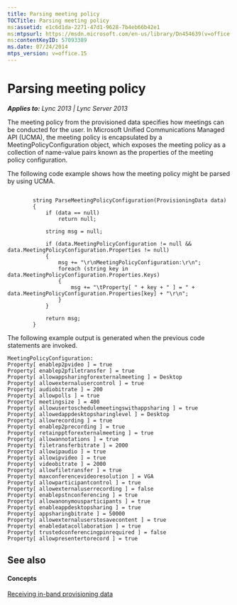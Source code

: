 ```yaml
---
title: Parsing meeting policy
TOCTitle: Parsing meeting policy
ms:assetid: e1c6d1da-2271-47d1-9628-7b4eb66b42e1
ms:mtpsurl: https://msdn.microsoft.com/en-us/library/Dn454639(v=office.15)
ms:contentKeyID: 57093389
ms.date: 07/24/2014
mtps_version: v=office.15
---
```


# Parsing meeting policy


_**Applies to:** Lync 2013 | Lync Server 2013_

The meeting policy from the provisioned data specifies how meetings can be conducted for the user. In Microsoft Unified Communications Managed API (UCMA), the meeting policy is encapsulated by a MeetingPolicyConfiguration object, which exposes the meeting policy as a collection of name-value pairs known as the properties of the meeting policy configuration.

The following code example shows how the meeting policy might be parsed by using UCMA.

```SCR

        string ParseMeetingPolicyConfiguration(ProvisioningData data)
        {
            if (data == null)
                return null;

            string msg = null;

            if (data.MeetingPolicyConfiguration != null && data.MeetingPolicyConfiguration.Properties != null)
            {
                msg += "\r\nMeetingPolicyConfiguration:\r\n";
                foreach (string key in data.MeetingPolicyConfiguration.Properties.Keys)
                {
                    msg += "\tProperty[ " + key + " ] = " + data.MeetingPolicyConfiguration.Properties[key] + "\r\n";
                }
            }

            return msg;
        }

```

The following example output is generated when the previous code statements are invoked.

    MeetingPolicyConfiguration:
    Property[ enablep2pvideo ] = true
    Property[ enablep2pfiletransfer ] = true
    Property[ allowappsharingforexternalmeeting ] = Desktop
    Property[ allowexternalusercontrol ] = true
    Property[ audiobitrate ] = 200
    Property[ allowpolls ] = true
    Property[ meetingsize ] = 400
    Property[ allowusertoschedulemeetingswithappsharing ] = true
    Property[ allowedappdesktopsharinglevel ] = Desktop
    Property[ allowrecording ] = true
    Property[ enablep2precording ] = true
    Property[ retainpptforexternalmeeting ] = true
    Property[ allowannotations ] = true
    Property[ filetransferbitrate ] = 2000
    Property[ allowipaudio ] = true
    Property[ allowipvideo ] = true
    Property[ videobitrate ] = 2000
    Property[ allowfiletransfer ] = true
    Property[ maxconferencevideoresolution ] = VGA
    Property[ allowparticipantcontrol ] = true
    Property[ allowexternaluserrecording ] = false
    Property[ enablepstnconferencing ] = true
    Property[ allowanonymousparticipants ] = true
    Property[ enableappdesktopsharing ] = true
    Property[ appsharingbitrate ] = 50000
    Property[ allowexternaluserstosavecontent ] = true
    Property[ enabledatacollaboration ] = true
    Property[ trustedconferencingpinrequired ] = false
    Property[ allowpresentertorecord ] = true

## See also

#### Concepts

[Receiving in-band provisioning data](receiving-in-band-provisioning-data.md)

